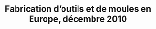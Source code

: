 ---
link: ""
title: "Fabrication d’outils et de moules en Europe, décembre 2010"
description: ""
publishDate: ""
preview: ""
home: ""
summary: "L’utilisation de robots industriels pour automatiser des tâches d’ouvrier comme le débogage, le détourage, le polissage et le soudage, ainsi que pour effectuer rapidement le prototypage, l’usinage et la découpe au jet d’eau avec une configuration de pièce unique, devient de plus en plus prisée et courante. Jusqu’à récemment, toutefois, l’absence de bonnes solutions de programmation pour robots était une limitation pour les fabricants désireux d’adopter une telle technologie pour un atelier plutôt que des tâches de chaîne de production. Cela a changé quand Jabez Technologies a mis au point le logiciel de CAO/FAO Robotmaster, maintenant distribué dans le marché européen par Intercam S.A."
application: ""
industry: ""
article: "Le logiciel de CAO/FAO spécialisé pour la programmation des robots prend en charge l’intégration des robots en atelier"
articleImagePath: "/assets/images/success/etmm_dec2010.jpg"
articleUrl: "https://www.robotmaster.com/assets/data/pdf/ETMM_dec2010.pdf"
language: "fr"
---